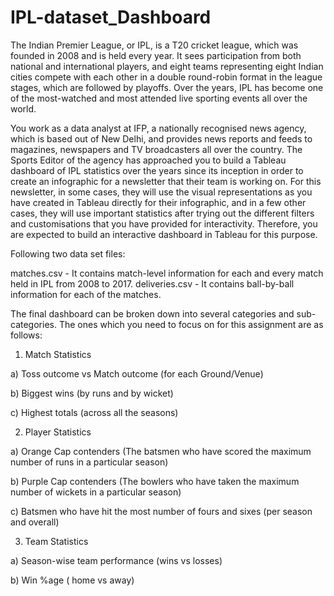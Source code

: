 # IPL-dataset_Dashboard

The Indian Premier League, or IPL, is a T20 cricket league, which was founded in 2008 and is held every year. It sees participation from both national and international players, and eight teams representing eight Indian cities compete with each other in a double round-robin format in the league stages, which are followed by playoffs. Over the years, IPL has become one of the most-watched and most attended live sporting events all over the world.

You work as a data analyst at IFP, a nationally recognised news agency, which is based out of New Delhi, and provides news reports and feeds to magazines, newspapers and TV broadcasters all over the country. The Sports Editor of the agency has approached you to build a Tableau dashboard of IPL statistics over the years since its inception in order to create an infographic for a newsletter that their team is working on. For this newsletter, in some cases, they will use the visual representations as you have created in Tableau directly for their infographic, and in a few other cases, they will use important statistics after trying out the different filters and customisations that you have provided for interactivity. Therefore, you are expected to build an interactive dashboard in Tableau for this purpose.

Following two data set files:

matches.csv - It contains match-level information for each and every match held in IPL from 2008 to 2017.
deliveries.csv - It contains ball-by-ball information for each of the matches.

The final dashboard can be broken down into several categories and sub-categories. The ones which you need to focus on for this assignment are as follows:

1. Match Statistics

a) Toss outcome vs Match outcome (for each Ground/Venue)

b) Biggest wins (by runs and by wicket)

c) Highest totals (across all the seasons)
 

2. Player Statistics

a) Orange Cap contenders (The batsmen who have scored the maximum number of runs in a particular season)

b) Purple Cap contenders (The bowlers who have taken the maximum number of wickets in a particular season)

c) Batsmen who have hit the most number of fours and sixes (per season and overall)

3. Team Statistics

a) Season-wise team performance (wins vs losses)

b) Win %age ( home vs away)
